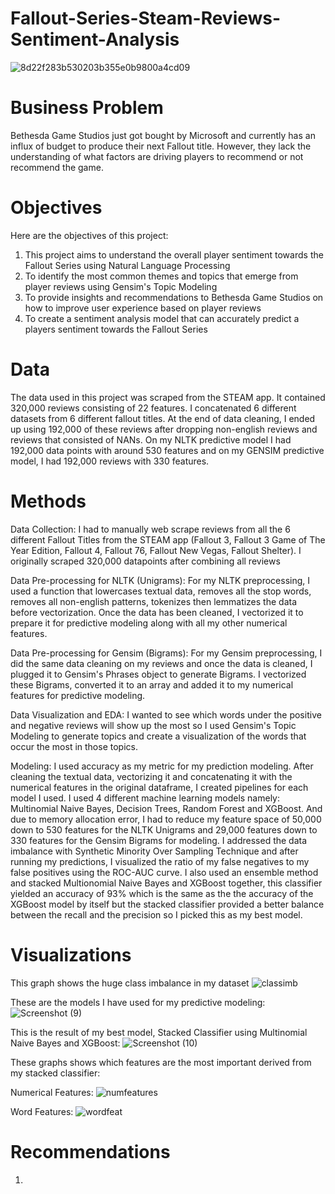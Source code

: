 # Fallout-Series-Steam-Reviews-Sentiment-Analysis
![8d22f283b530203b355e0b9800a4cd09](https://user-images.githubusercontent.com/108106393/218854660-307ddfeb-4a22-4342-b336-a92f02a75e61.png)

# Business Problem 
Bethesda Game Studios just got bought by Microsoft and currently has an influx of budget to produce their next Fallout title. However, they lack the understanding of what factors are driving players to recommend or not recommend the game.  

# Objectives
Here are the objectives of this project: 
1. This project aims to understand the overall player sentiment towards the Fallout Series using Natural Language Processing 
2. To identify the most common themes and topics that emerge from player reviews using Gensim's Topic Modeling 
3. To provide insights and recommendations to Bethesda Game Studios on how to improve user experience based on player reviews
4. To create a sentiment analysis model that can accurately predict a players sentiment towards the Fallout Series

# Data
The data used in this project was scraped from the STEAM app. It contained 320,000 reviews consisting of 22 features. I concatenated 6 different datasets from 6 different fallout titles. At the end of data cleaning, I ended up using 192,000 of these reviews after dropping non-english reviews and reviews that consisted of NANs. On my NLTK predictive model I had 192,000 data points with around 530 features and on my GENSIM predictive model, I had 192,000 reviews with 330 features. 

# Methods 

Data Collection: I had to manually web scrape reviews from all the 6 different Fallout Titles from the STEAM app (Fallout 3, Fallout 3 Game of The Year Edition, Fallout 4, Fallout 76, Fallout New Vegas, Fallout Shelter). I originally scraped 320,000 datapoints after combining all reviews

Data Pre-processing for NLTK (Unigrams): For my NLTK preprocessing, I used a function that lowercases textual data, removes all the stop words, removes all non-english patterns, tokenizes then lemmatizes the data before vectorization. Once the data has been cleaned, I vectorized it to prepare it for predictive modeling along with all my other numerical features. 

Data Pre-processing for Gensim (Bigrams): For my Gensim preprocessing, I did the same data cleaning on my reviews and once the data is cleaned, I plugged it to Gensim's Phrases object to generate Bigrams. I vectorized these Bigrams, converted it to an array and added it to my numerical features for predictive modeling. 

Data Visualization and EDA: I wanted to see which words under the positive and negative reviews will show up the most so I used Gensim's Topic Modeling to generate topics and create a visualization of the words that occur the most in those topics. 

Modeling: I used accuracy as my metric for my prediction modeling. After cleaning the textual data, vectorizing it and concatenating it with the numerical features in the original dataframe, I created pipelines for each model I used. I used 4 different machine learning models namely: Multinomial Naive Bayes, Decision Trees, Random Forest and XGBoost. And due to memory allocation error, I had to reduce my feature space of 50,000 down to 530 features for the NLTK Unigrams and 29,000 features down to 330 features for the Gensim Bigrams for modeling. I addressed the data imbalance with Synthetic Minority Over Sampling Technique and after running my predictions, I visualized the ratio of my false negatives to my false positives using the ROC-AUC curve. I also used an ensemble method and stacked Multionomial Naive Bayes and XGBoost together, this classifier yielded an accuracy of 93% which is the same as the the accuracy of the XGBoost model by itself but the stacked classifier provided a better balance between the recall and the precision so I picked this as my best model. 

# Visualizations 
This graph shows the huge class imbalance in my dataset 
![classimb](https://user-images.githubusercontent.com/108106393/219446078-8bf86f86-12cf-4688-a22c-9c7a927282b5.png)

These are the models I have used for my predictive modeling: 
![Screenshot (9)](https://user-images.githubusercontent.com/108106393/219449980-95f9491f-cb2b-4006-9345-c8e9866c0791.png)

This is the result of my best model, Stacked Classifier using Multinomial Naive Bayes and XGBoost: 
![Screenshot (10)](https://user-images.githubusercontent.com/108106393/219450109-50f49c8f-d0fa-403b-823c-024c864ff6d3.png)

These graphs shows which features are the most important derived from my stacked classifier:

Numerical Features:
![numfeatures](https://user-images.githubusercontent.com/108106393/219450496-f0f82684-0b95-47ac-a7cf-6c3ebb79efc4.png)

Word Features:
![wordfeat](https://user-images.githubusercontent.com/108106393/219450639-a947252d-38b4-4ac0-a865-8ed7df2e2efb.png)

# Recommendations
1. 


